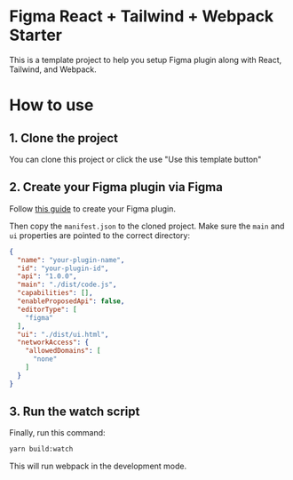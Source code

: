 # Figma React + Tailwind + Webpack Starter

This is a template project to help you setup Figma plugin along with React, Tailwind, and Webpack.

# How to use

## 1. Clone the project
You can clone this project or click the use "Use this template button"


## 2. Create your Figma plugin via Figma

Follow [this guide](https://help.figma.com/hc/en-us/articles/360042786733-Create-a-plugin-for-development) to create your Figma plugin.

Then copy the `manifest.json` to the cloned project. Make sure the `main` and `ui` properties are pointed to the correct directory:

```json
{
  "name": "your-plugin-name",
  "id": "your-plugin-id",
  "api": "1.0.0",
  "main": "./dist/code.js",
  "capabilities": [],
  "enableProposedApi": false,
  "editorType": [
    "figma"
  ],
  "ui": "./dist/ui.html",
  "networkAccess": {
    "allowedDomains": [
      "none"
    ]
  }
}
```

## 3. Run the watch script

Finally, run this command:

```bash
yarn build:watch
```

This will run webpack in the development mode.